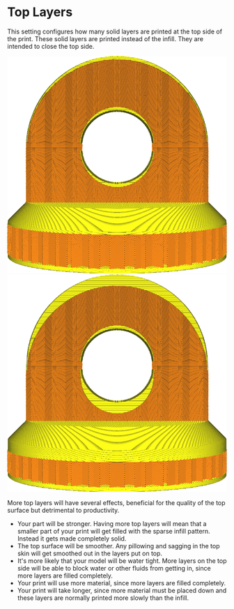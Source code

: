 Top Layers
====
This setting configures how many solid layers are printed at the top side of the print. These solid layers are printed instead of the infill. They are intended to close the top side.

![12 top layers](../images/top_bottom_thickness_0.8.png)
![50 top layers](../images/top_thickness.png)

More top layers will have several effects, beneficial for the quality of the top surface but detrimental to productivity.
* Your part will be stronger. Having more top layers will mean that a smaller part of your print will get filled with the sparse infill pattern. Instead it gets made completely solid.
* The top surface will be smoother. Any pillowing and sagging in the top skin will get smoothed out in the layers put on top.
* It's more likely that your model will be water tight. More layers on the top side will be able to block water or other fluids from getting in, since more layers are filled completely.
* Your print will use more material, since more layers are filled completely.
* Your print will take longer, since more material must be placed down and these layers are normally printed more slowly than the infill.